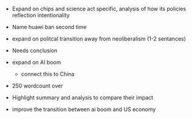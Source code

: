 

- Expand on chips and science act specific, analysis of how its policies reflection intentionality 
- Name huawi ban second time
- expand on politcal transition away from neoliberalism (1-2 sentances) 
- Needs conclusion 
- expand on AI boom 
	- connect this to China 

- 250 wordcount over 

-  Highlight summary and analysis to compare their impact

- improve the transition between ai boom and US economy 
